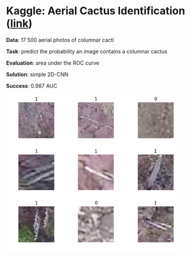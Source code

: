 # Kaggle: Aerial Cactus Identification ([link](https://www.kaggle.com/c/aerial-cactus-identification))

__Data__: 17 500 aerial photos of columnar cacti

__Task__: predict the probability an image contains a columnar cactus

__Evaluation__: area under the ROC curve 

__Solution__: simple 2D-CNN

__Success__: 0.987 AUC

![](images.png)
